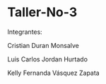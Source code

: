 # Taller-No-3

Integrantes:

Cristian Duran Monsalve

Luis Carlos Jordan Hurtado

Kelly Fernanda Vásquez Zapata
